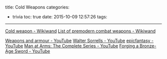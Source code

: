 title: Cold Weapons
categories:
  - trivia
toc: true
date: 2015-10-09 12:57:26
tags:
---

[Cold weapon - Wikiwand](http://www.wikiwand.com/en/Cold_weapon)
[List of premodern combat weapons - Wikiwand](http://www.wikiwand.com/en/List_of_premodern_combat_weapons)

[Weapons and armour - YouTube](https://www.youtube.com/playlist?list=PLCA860ECD7F894424)
[Walter Sorrells - YouTube](https://www.youtube.com/user/slappybuckshot)
[epicfantasy - YouTube](https://www.youtube.com/user/epicfantasy)
[Man at Arms: The Complete Series - YouTube](https://www.youtube.com/playlist?list=PLUUGFk1wE5OHqeNDwp2q9_ZiPqKlWNc6V)
[Forging a Bronze-Age Sword - YouTube](https://www.youtube.com/watch?v=R62TPFzBQ40)
